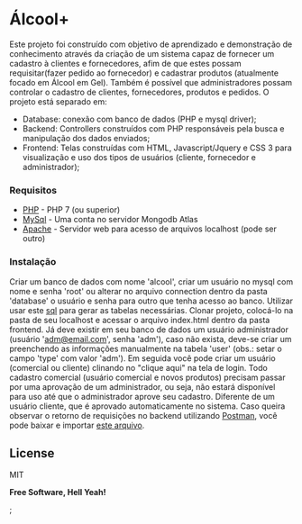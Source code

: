 # Álcool+

Este projeto foi construído com objetivo de aprendizado e demonstração de conhecimento através da criação de um sistema capaz de fornecer um cadastro à clientes e fornecedores, afim de que estes possam requisitar(fazer pedido ao fornecedor) e cadastrar produtos (atualmente focado em Álcool em Gel). Também é possível que administradores possam controlar o cadastro de clientes, fornecedores, produtos e pedidos.
O projeto está separado em:
* Database: conexão com banco de dados (PHP e mysql driver);
* Backend: Controllers construídos com PHP responsáveis pela busca e manipulação dos dados enviados;
* Frontend: Telas construídas com HTML, Javascript/Jquery e CSS 3 para visualização e uso dos tipos de usuários (cliente, fornecedor e administrador);

### Requisitos

* [PHP] - PHP 7 (ou superior)
* [MySql] - Uma conta no servidor Mongodb Atlas
* [Apache] - Servidor web para acesso de arquivos localhost (pode ser outro)

### Instalação

Criar um banco de dados com nome 'alcool', criar um usuário no mysql com nome e senha 'root' ou alterar no arquivo connection dentro da pasta 'database' o usuário e senha para outro que tenha acesso ao banco. Utilizar usar este [sql] para gerar as tabelas necessárias. Clonar projeto, colocá-lo na pasta de seu localhost e acessar o arquivo index.html dentro da pasta frontend.
Já deve existir em seu banco de dados um usuário administrador (usuário 'adm@email.com', senha 'adm'), caso não exista, deve-se criar um preenchendo as informações manualmente na tabela 'user' (obs.: setar o campo 'type' com valor 'adm'). Em seguida você pode criar um usuário (comercial ou cliente) clinando no "clique aqui" na tela de login.
Todo cadastro comercial (usuário comercial e novos produtos) precisam passar por uma aprovação de um administrador, ou seja, não estará disponível para uso até que o administrador aprove seu cadastro. Diferente de um usuário cliente, que é aprovado automaticamente no sistema. Caso queira observar o retorno de requisições no backend utilizando [Postman], você pode baixar e importar [este arquivo].

License
----

MIT


**Free Software, Hell Yeah!**

[//]: # (These are reference links used in the body of this note and get stripped out when the markdown processor does its job. There is no need to format nicely because it shouldn't be seen. Thanks SO - http://stackoverflow.com/questions/4823468/store-comments-in-markdown-syntax)


[PHP]: <https://www.php.net/manual/pt_BR/install.windows.php>
[MySql]: <https://dev.mysql.com/doc/>
[Apache]: <https://www.apache.org/>
[sql]: <https://drive.google.com/open?id=1nJKN337P8rtlidn574DNzkLPsj4LpkgT>
[Postman]: <https://www.postman.com/downloads/>
[este arquivo]: <https://drive.google.com/open?id=1JTDgzv-_so3s8EZORsBsS-Jpk7ZQhVjI>

;
